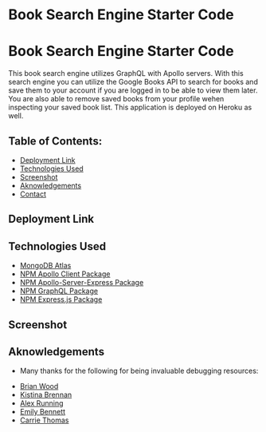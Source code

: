 # Book Search Engine Starter Code
# Book Search Engine Starter Code

This book search engine utilizes GraphQL with Apollo servers. With this search engine you can utilize the Google Books API to search for books and save them to your account if you are logged in to be able to view them later. You are also able to remove saved books from your profile wehen inspecting your saved book list. This application is deployed on Heroku as well.

## Table of Contents:
- [Deployment Link](#Deployment)
- [Technologies Used](#Technologies)
- [Screenshot](#Screenshot)
- [Aknowledgements](#Help)
- [Contact](#Contact)


## Deployment Link

<!-- * Visit [here](insertlinkhere) to see the application.-->



## Technologies Used
- [MongoDB Atlas](https://www.mongodb.com/cloud/atlas)
- [NPM Apollo Client Package](https://www.npmjs.com/package/stripe)
- [NPM Apollo-Server-Express Package](https://www.npmjs.com/package/apollo-server-express)
- [NPM GraphQL Package](https://www.npmjs.com/package/graphql)
- [NPM Express.js Package](https://www.npmjs.com/package/express)

## Screenshot

<!-- image link here lmaoo -->

## Aknowledgements

 * Many thanks for the following for being invaluable debugging resources:

 - [Brian Wood](https://github.com/woodb58)
 - [Kistina Brennan](https://github.com/thetinaest)
 - [Alex Running](https://github.com/SnowSlurpie)
 - [Emily Bennett](https://github.com/bennettem)
 - [Carrie Thomas](https://github.com/cthomas265)

